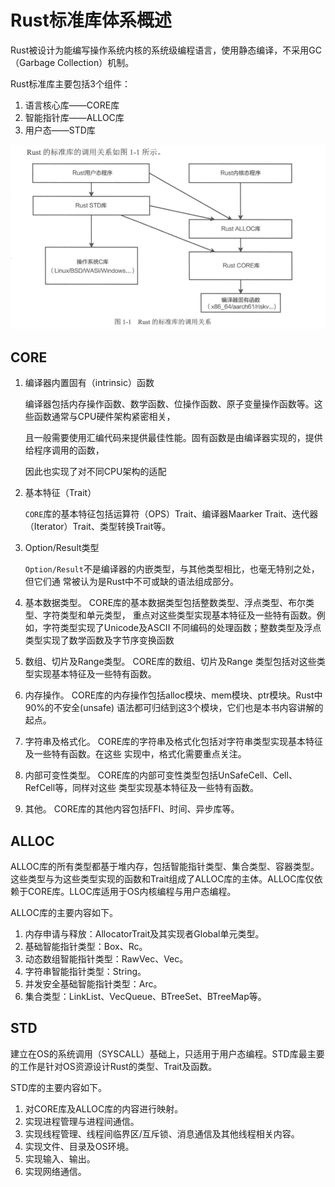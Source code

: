 # Rust标准库体系概述

Rust被设计为能编写操作系统内核的系统级编程语言，使用静态编译，不采用GC（Garbage Collection）机制。

Rust标准库主要包括3个组件：

1. 语言核心库——CORE库
2. 智能指针库——ALLOC库
3. 用户态——STD库

![](asset/PixPin_2025-06-09_01-29-37.png)

## CORE



1. 编译器内置固有（intrinsic）函数

   编译器包括内存操作函数、数学函数、位操作函数、原子变量操作函数等。这些函数通常与CPU硬件架构紧密相关，

   且一般需要使用汇编代码来提供最佳性能。固有函数是由编译器实现的，提供给程序调用的函数，

   因此也实现了对不同CPU架构的适配

2. 基本特征（Trait）

   `CORE`库的基本特征包括运算符（OPS）Trait、编译器Maarker Trait、迭代器（Iterator）Trait、类型转换Trait等。

3. Option/Result类型

   `Option/Result`不是编译器的内嵌类型，与其他类型相比，也毫无特别之处，但它们通
   常被认为是Rust中不可或缺的语法组成部分。

4. 基本数据类型。
   CORE库的基本数据类型包括整数类型、浮点类型、布尔类型、字符类型和单元类型，
   重点对这些类型实现基本特征及一些特有函数。例如，字符类型实现了Unicode及ASCII
   不同编码的处理函数；整数类型及浮点类型实现了数学函数及字节序变换函数
5. 数组、切片及Range类型。
   CORE库的数组、切片及Range 类型包括对这些类型实现基本特征及一些特有函数。
6. 内存操作。
   CORE库的内存操作包括alloc模块、mem模块、ptr模块。Rust中90%的不安全(unsafe)
   语法都可归结到这3个模块，它们也是本书内容讲解的起点。
7. 字符串及格式化。
   CORE库的字符串及格式化包括对字符串类型实现基本特征及一些特有函数。在这些
   实现中，格式化需要重点关注。
8. 内部可变性类型。
   CORE库的内部可变性类型包括UnSafeCell<T>、Cell<T>、RefCell<T>等，同样对这些
   类型实现基本特征及一些特有函数。
9. 其他。
   CORE库的其他内容包括FFI、时间、异步库等。

## ALLOC

ALLOC库的所有类型都基于堆内存，包括智能指针类型、集合类型、容器类型。这些类型与为这些类型实现的函数和Trait组成了ALLOC库的主体。ALLOC库仅依赖于CORE库。LLOC库适用于OS内核编程与用户态编程。

ALLOC库的主要内容如下。

1. 内存申请与释放：AllocatorTrait及其实现者Global单元类型。
2. 基础智能指针类型：Box<T>、Rc<T>。
3. 动态数组智能指针类型：RawVec<T>、Vec<T>。
4. 字符串智能指针类型：String。
5. 并发安全基础智能指针类型：Arc<T>。
6. 集合类型：LinkList<T>、VecQueue<T>、BTreeSet<T>、BTreeMap<T>等。

## STD

建立在OS的系统调用（SYSCALL）基础上，只适用于用户态编程。STD库最主要的工作是针对OS资源设计Rust的类型、Trait及函数。

STD库的主要内容如下。

1. 对CORE库及ALLOC库的内容进行映射。
2. 实现进程管理与进程间通信。
3. 实现线程管理、线程间临界区/互斥锁、消息通信及其他线程相关内容。
4. 实现文件、目录及OS环境。
5. 实现输入、输出。
6. 实现网络通信。

